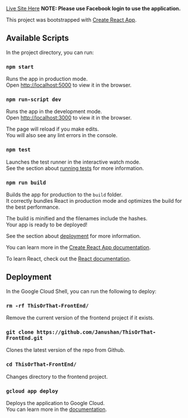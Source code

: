 [Live Site Here](https://thisorthat-260419.appspot.com/)
**NOTE: Please use Facebook login to use the application.**


This project was bootstrapped with [Create React App](https://github.com/facebook/create-react-app).

## Available Scripts

In the project directory, you can run:

### `npm start`

Runs the app in production mode.<br />
Open [http://localhost:5000](http://localhost:5000) to view it in the browser.

### `npm run-script dev`

Runs the app in the development mode.<br />
Open [http://localhost:3000](http://localhost:3000) to view it in the browser.

The page will reload if you make edits.<br />
You will also see any lint errors in the console.

### `npm test`

Launches the test runner in the interactive watch mode.<br />
See the section about [running tests](https://facebook.github.io/create-react-app/docs/running-tests) for more information.

### `npm run build`

Builds the app for production to the `build` folder.<br />
It correctly bundles React in production mode and optimizes the build for the best performance.

The build is minified and the filenames include the hashes.<br />
Your app is ready to be deployed!

See the section about [deployment](https://facebook.github.io/create-react-app/docs/deployment) for more information.

You can learn more in the [Create React App documentation](https://facebook.github.io/create-react-app/docs/getting-started).

To learn React, check out the [React documentation](https://reactjs.org/).

## Deployment

In the Google Cloud Shell, you can run the following to deploy:

### `rm -rf ThisOrThat-FrontEnd/`
Remove the current version of the frontend project if it exists.

### `git clone https://github.com/Janushan/ThisOrThat-FrontEnd.git`
Clones the latest version of the repo from Github.

### `cd ThisOrThat-FrontEnd/`
Changes directory to the frontend project.

### `gcloud app deploy`
Deploys the application to Google Cloud.<br />
You can learn more in the [documentation](https://cloud.google.com/sdk/gcloud/reference/app/deploy).
